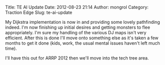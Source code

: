 Title: TE AI Update
Date: 2012-08-23 21:14
Author: mongrol
Category: Traction Edge
Slug: te-ai-update

My Dijkstra implementation is now in and providing some lovely
pathfinding indeed. I'm now finishing up initial desires and getting
monsters to flee appropriately. I'm sure my handling of the various DJ
maps isn't very efficient. After this is done I'll move onto something
else as it's taken a few months to get it done (kids, work, the usual
mental issues haven't left much time).

I'll have this out for ARRP 2012 then we'll move into the tech tree
area.
